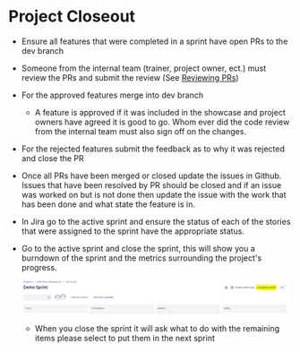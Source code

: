 # Project Closeout

* Ensure all features that were completed in a sprint have open PRs to the dev branch

* Someone from the internal team (trainer, project owner, ect.) must review the PRs and submit the review (See [Reviewing PRs]())

* For the approved features merge into dev branch
  * A feature is approved if it was included in the showcase and project owners have agreed it is good to go. Whom ever did the code review from the internal team must also sign off on the changes.

* For the rejected features submit the feedback as to why it was rejected and close the PR

* Once all PRs have been merged or closed update the issues in Github. Issues that have been resolved by PR should be closed and if an issue was worked on but is not done then update the issue with the work that has been done and what state the feature is in.

* In Jira go to the active sprint and ensure the status of each of the stories that were assigned to the sprint have the appropriate status.

* Go to the active sprint and close the sprint, this will show you a burndown of the sprint and the metrics surrounding the project's progress.

  ![Close Spring](pictures/complete-sprint-jira.png)
  * When you close the sprint it will ask what to do with the remaining items please select to put them in the next sprint